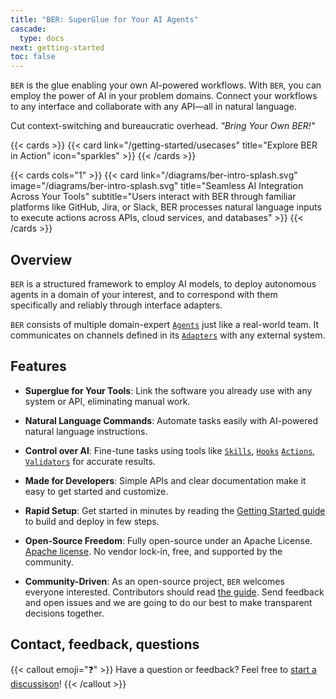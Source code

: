 ```yaml
---
title: "BER: SuperGlue for Your AI Agents"
cascade:
  type: docs
next: getting-started
toc: false
---
```


`BER` is the glue enabling your own AI-powered workflows. With `BER`, you can employ the power of AI in your problem domains. Connect your workflows to any interface and collaborate with any API—all in natural language.

Cut context-switching and bureaucratic overhead. _"Bring Your Own BER!"_

{{< cards >}}
  {{< card link="/getting-started/usecases" title="Explore BER in Action" icon="sparkles" >}}
{{< /cards >}}

{{< cards cols="1" >}}
  {{< card link="/diagrams/ber-intro-splash.svg" image="/diagrams/ber-intro-splash.svg" title="Seamless AI Integration Across Your Tools" subtitle="Users interact with BER through familiar platforms like GitHub, Jira, or Slack, BER processes natural language inputs to execute actions across APIs, cloud services, and databases" >}}
{{< /cards >}}


## Overview
`BER` is a structured framework to employ AI models, to deploy autonomous agents in a domain of your interest, and to correspond with them specifically and reliably through interface adapters.

`BER` consists of multiple domain-expert [`Agents`](/concepts/agent) just like a real-world team. It communicates on channels defined in its [`Adapters`](/concepts/adapter) with any external system.

## Features
- **Superglue for Your Tools**:
Link the software you already use with any system or API, eliminating manual work.

- **Natural Language Commands**:
Automate tasks easily with AI-powered natural language instructions.

- **Control over AI**:
Fine-tune tasks using tools like [`Skills`](/references/glossary#Skills), [`Hooks`](/references/glossary#Hooks) [`Actions`](/references/glossary#Actions), [`Validators`](/references/glossary#Validators) for accurate results.

- **Made for Developers**:
Simple APIs and clear documentation make it easy to get started and customize.

- **Rapid Setup**:
Get started in minutes by reading the [Getting Started guide](/getting-started) to build and deploy in few steps.

- **Open-Source Freedom**:
Fully open-source under an Apache License. [Apache license](https://github.com/berbyte/ber-os/blob/main/LICENSE). No vendor lock-in, free, and supported by the community.

- **Community-Driven**:
As an open-source project, `BER` welcomes everyone interested. Contributors should read [the guide](https://github.com/berbyte/ber-os/blob/main/.github/CONTRIBUTING.md). Send feedback and open issues and we are going to do our best to make transparent decisions together.

## Contact, feedback, questions
{{< callout emoji="❓" >}}
  Have a question or feedback? Feel free to [start a discussison](https://github.com/berbyte/ber-os/discussions/new/choose)!
{{< /callout >}}
